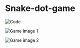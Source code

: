 # Snake-dot-game

![Code](https://github.com/user-attachments/assets/17992d00-f2df-422a-976a-745083b7ece7)



![Game image 1](https://github.com/user-attachments/assets/6e52a7d4-6ffa-4d43-b600-ae85b9fd7938)



![Game image 2](https://github.com/user-attachments/assets/297db01c-d3ee-48bf-a7d1-bafdb4ded457)
